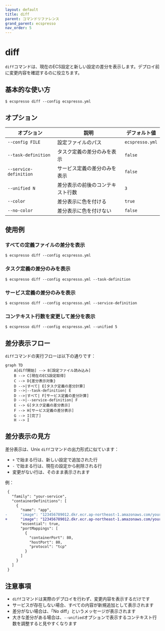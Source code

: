```yaml
---
layout: default
title: diff
parent: コマンドリファレンス
grand_parent: ecspresso
nav_order: 5
---
```


# diff

`diff`コマンドは、現在のECS設定と新しい設定の差分を表示します。デプロイ前に変更内容を確認するのに役立ちます。

## 基本的な使い方

```console
$ ecspresso diff --config ecspresso.yml
```

## オプション

| オプション | 説明 | デフォルト値 |
|------------|------|-------------|
| `--config FILE` | 設定ファイルのパス | `ecspresso.yml` |
| `--task-definition` | タスク定義の差分のみを表示 | `false` |
| `--service-definition` | サービス定義の差分のみを表示 | `false` |
| `--unified N` | 差分表示の前後のコンテキスト行数 | `3` |
| `--color` | 差分表示に色を付ける | `true` |
| `--no-color` | 差分表示に色を付けない | `false` |

## 使用例

### すべての定義ファイルの差分を表示

```console
$ ecspresso diff --config ecspresso.yml
```

### タスク定義の差分のみを表示

```console
$ ecspresso diff --config ecspresso.yml --task-definition
```

### サービス定義の差分のみを表示

```console
$ ecspresso diff --config ecspresso.yml --service-definition
```

### コンテキスト行数を変更して差分を表示

```console
$ ecspresso diff --config ecspresso.yml --unified 5
```

## 差分表示フロー

`diff`コマンドの実行フローは以下の通りです：

```mermaid
graph TD
    A[diff開始] --> B[設定ファイル読み込み]
    B --> C[現在のECS設定取得]
    C --> D{差分表示対象}
    D -->|すべて| E[タスク定義の差分計算]
    D -->|--task-definition| E
    D -->|すべて| F[サービス定義の差分計算]
    D -->|--service-definition| F
    E --> G[タスク定義の差分表示]
    F --> H[サービス定義の差分表示]
    G --> I[完了]
    H --> I
```

## 差分表示の見方

差分表示は、Unix `diff`コマンドの出力形式に似ています：

- `+` で始まる行は、新しい設定で追加された行
- `-` で始まる行は、現在の設定から削除される行
- 変更がない行は、そのまま表示されます

例：

```diff
 {
   "family": "your-service",
   "containerDefinitions": [
     {
       "name": "app",
-      "image": "123456789012.dkr.ecr.ap-northeast-1.amazonaws.com/your-service:v1",
+      "image": "123456789012.dkr.ecr.ap-northeast-1.amazonaws.com/your-service:v2",
       "essential": true,
       "portMappings": [
         {
           "containerPort": 80,
           "hostPort": 80,
           "protocol": "tcp"
         }
       ]
     }
   ]
 }
```

## 注意事項

- `diff`コマンドは実際のデプロイを行わず、変更内容を表示するだけです
- サービスが存在しない場合、すべての内容が新規追加として表示されます
- 差分がない場合は、「No diff」というメッセージが表示されます
- 大きな差分がある場合は、`--unified`オプションで表示するコンテキスト行数を調整すると見やすくなります
